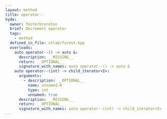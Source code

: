 ```yaml
---
layout: method
title: operator--
hyde:
  owner: fosterbrereton
  brief: Decrement operator
  tags:
    - method
  defined_in_file: stlab/forest.hpp
  overloads:
    auto operator--() -> auto &:
      description: __MISSING__
      return: __OPTIONAL__
      signature_with_names: auto operator--() -> auto &
    auto operator--(int) -> child_iterator<I>:
      arguments:
        - description: __OPTIONAL__
          name: unnamed-0
          type: int
          unnamed: true
      description: __MISSING__
      return: __OPTIONAL__
      signature_with_names: auto operator--(int) -> child_iterator<I>
---
```

